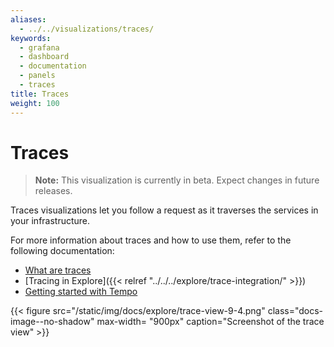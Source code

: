 ```yaml
---
aliases:
  - ../../visualizations/traces/
keywords:
  - grafana
  - dashboard
  - documentation
  - panels
  - traces
title: Traces
weight: 100
---
```


# Traces

> **Note:** This visualization is currently in beta. Expect changes in future releases.

Traces visualizations let you follow a request as it traverses the services in your infrastructure.

For more information about traces and how to use them, refer to the following documentation:

- [What are traces](/docs/grafana-cloud/traces)
- [Tracing in Explore]({{< relref "../../../explore/trace-integration/" >}})
- [Getting started with Tempo](/docs/tempo/latest/getting-started)

{{< figure src="/static/img/docs/explore/trace-view-9-4.png" class="docs-image--no-shadow" max-width= "900px" caption="Screenshot of the trace view" >}}
